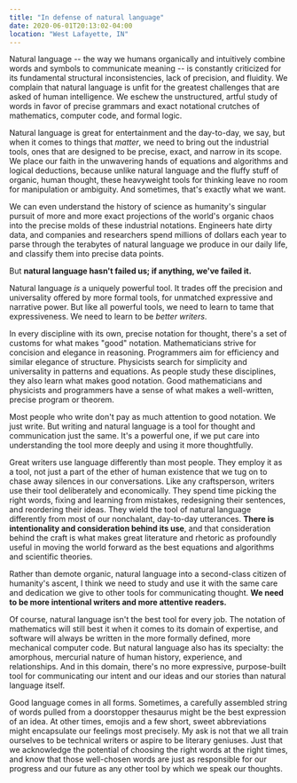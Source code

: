 ```yaml
---
title: "In defense of natural language"
date: 2020-06-01T20:13:02-04:00
location: "West Lafayette, IN"
---
```


Natural language -- the way we humans organically and intuitively combine words and symbols to communicate meaning -- is constantly criticized for its fundamental structural inconsistencies, lack of precision, and fluidity. We complain that natural language is unfit for the greatest challenges that are asked of human intelligence. We eschew the unstructured, artful study of words in favor of precise grammars and exact notational crutches of mathematics, computer code, and formal logic.

Natural language is great for entertainment and the day-to-day, we say, but when it comes to things that _matter_, we need to bring out the industrial tools, ones that are designed to be precise, exact, and narrow in its scope. We place our faith in the unwavering hands of equations and algorithms and logical deductions, because unlike natural language and the fluffy stuff of organic, human thought, these heavyweight tools for thinking leave no room for manipulation or ambiguity. And sometimes, that's exactly what we want.

We can even understand the history of science as humanity's singular pursuit of more and more exact projections of the world's organic chaos into the precise molds of these industrial notations. Engineers hate dirty data, and companies and researchers spend millions of dollars each year to parse through the terabytes of natural language we produce in our daily life, and classify them into precise data points.

But **natural language hasn't failed us; if anything, we've failed it.**

Natural language _is_ a uniquely powerful tool. It trades off the precision and universality offered by more formal tools, for unmatched expressive and narrative power. But like all powerful tools, we need to learn to tame that expressiveness. We need to learn to be _better writers_.

In every discipline with its own, precise notation for thought, there's a set of customs for what makes "good" notation. Mathematicians strive for concision and elegance in reasoning. Programmers aim for efficiency and similar elegance of structure. Physicists search for simplicity and universality in patterns and equations. As people study these disciplines, they also learn what makes good notation. Good mathematicians and physicists and programmers have a sense of what makes a well-written, precise program or theorem.

Most people who write don't pay as much attention to good notation. We just write. But writing and natural language is a tool for thought and communication just the same. It's a powerful one, if we put care into understanding the tool more deeply and using it more thoughtfully.

Great writers use language differently than most people. They employ it as a tool, not just a part of the ether of human existence that we tug on to chase away silences in our conversations. Like any craftsperson, writers use their tool deliberately and economically. They spend time picking the right words, fixing and learning from mistakes, redesigning their sentences, and reordering their ideas. They wield the tool of natural language differently from most of our nonchalant, day-to-day utterances. **There is intentionality and consideration behind its use**, and that consideration behind the craft is what makes great literature and rhetoric as profoundly useful in moving the world forward as the best equations and algorithms and scientific theories.

Rather than demote organic, natural language into a second-class citizen of humanity's ascent, I think we need to study and use it with the same care and dedication we give to other tools for communicating thought. **We need to be more intentional writers and more attentive readers.**

Of course, natural language isn't the best tool for every job. The notation of mathematics will still best it when it comes to its domain of expertise, and software will always be written in the more formally defined, more mechanical computer code. But natural language also has its specialty: the amorphous, mercurial nature of human history, experience, and relationships. And in this domain, there's no more expressive, purpose-built tool for communicating our intent and our ideas and our stories than natural language itself.

Good language comes in all forms. Sometimes, a carefully assembled string of words pulled from a doorstopper thesaurus might be the best expression of an idea. At other times, emojis and a few short, sweet abbreviations might encapsulate our feelings most precisely. My ask is not that we all train ourselves to be technical writers or aspire to be literary geniuses. Just that we acknowledge the potential of choosing the right words at the right times, and know that those well-chosen words are just as responsible for our progress and our future as any other tool by which we speak our thoughts.
